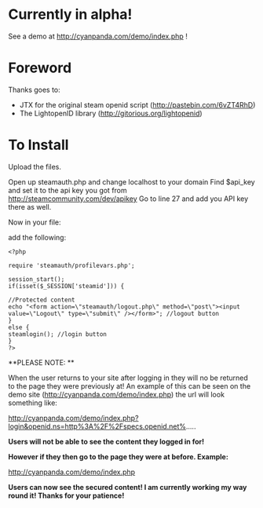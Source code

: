Currently in alpha!
==========================

See a demo at http://cyanpanda.com/demo/index.php !

Foreword
==========================

Thanks goes to:
- JTX for the original steam openid script (http://pastebin.com/6vZT4RhD)
- The LightopenID library (http://gitorious.org/lightopenid)

To Install
==========================

Upload the files.

Open up steamauth.php and change localhost to your domain
Find $api_key and set it to the api key you got from http://steamcommunity.com/dev/apikey
Go to line 27 and add you API key there as well.

Now in your file:

add the following:

    <?php

    require 'steamauth/profilevars.php';

    session_start();
    if(isset($_SESSION['steamid'])) {

    //Protected content
    echo "<form action=\"steamauth/logout.php\" method=\"post\"><input value=\"Logout\" type=\"submit\" /></form>"; //logout button
    }  
    else {
    steamlogin(); //login button
    }    
    ?>
    
**PLEASE NOTE: ** 

When the user returns to your site after logging in they will no be returned to the page they were previously at! 
An example of this can be seen on the demo site (http://cyanpanda.com/demo/index.php) the url will look something like:

 http://cyanpanda.com/demo/index.php?login&openid.ns=http%3A%2F%2Fspecs.openid.net%.....
 
**Users will not be able to see the content they logged in for!**

**However if they then go to the page they were at before. Example:**
 
 http://cyanpanda.com/demo/index.php
 
**Users can now see the secured content! I am currently working my way round it! Thanks for your patience!**
 

